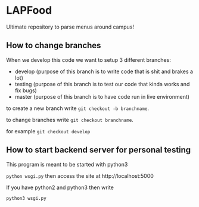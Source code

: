 # LAPFood
Ultimate repository to parse menus around campus!

## How to change branches

When we develop this code we want to setup 3 different branches:
  * develop (purpose of this branch is to write code that is shit and brakes a lot)
  * testing (purpose of this branch is to test our code that kinda works and fix bugs)
  * master  (purpose of this branch is to have code run in live environment)

to create a new branch write `git checkout -b branchname`.

to change branches write `git checkout branchname`.

for example `git checkout develop`

## How to start backend server for personal testing



This program is meant to be started with python3

`python wsgi.py` then access the site at http://localhost:5000

If you have python2 and python3 then write

`python3 wsgi.py`